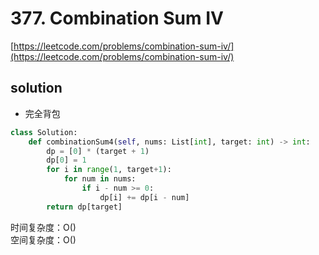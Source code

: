 # 377. Combination Sum IV
[https://leetcode.com/problems/combination-sum-iv/](https://leetcode.com/problems/combination-sum-iv/)


## solution

- 完全背包
```python
class Solution:
    def combinationSum4(self, nums: List[int], target: int) -> int:
        dp = [0] * (target + 1)
        dp[0] = 1
        for i in range(1, target+1):
            for num in nums:
                if i - num >= 0:
                    dp[i] += dp[i - num]
        return dp[target]
```
时间复杂度：O() <br>
空间复杂度：O()
